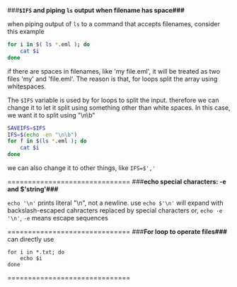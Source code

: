 ###**`$IFS` and piping `ls` output when filename has space###**

when piping output of `ls` to a command that accepts filenames, consider this example

```bash
for i in $( ls *.eml ); do
    cat $i
done
```
 if there are spaces in filenames, like 'my file.eml', it will be treated as two files 'my' and 'file.eml'. The reason is that, for loops split the array using whitespaces. 

 The `$IFS` variable is used by for loops to split the input. therefore we can change it to let it split using something other than white spaces. In this case, we want it to split using "\n\b" 

```bash
SAVEIFS=$IFS
IFS=$(echo -en "\n\b")
for f in $(ls *.eml ); do
    cat $i
done
```
 
we can also change it to other things, like `IFS=$','`

==============================
###**echo special characters: -e and $'string'###**

`echo '\n'` prints literal "\n", not a newline.
use `echo $'\n'` will expand with backslash-escaped cahracters replaced by special characters
or, `echo -e '\n'`, `-e` means escape sequences

==============================
###**For loop to operate files###**
can directly use 
```basht
for i in *.txt; do
    echo $i
done
```
==============================
